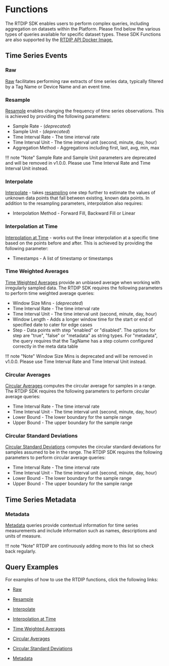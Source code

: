 # Functions

The RTDIP SDK enables users to perform complex queries, including aggregation on datasets within the Platform. Please find below the various types of queries available for specific dataset types. These SDK Functions are also supported by the [RTDIP API Docker Image.](https://hub.docker.com/r/rtdip/api)

## Time Series Events

### Raw

[Raw](../code-reference/query/raw.md) facilitates performing raw extracts of time series data, typically filtered by a Tag Name or Device Name and an event time.

### Resample

[Resample](../code-reference/query/resample.md) enables changing the frequency of time series observations. This is achieved by providing the following parameters:

- Sample Rate - (<em>deprecated</em>)
- Sample Unit - (<em>deprecated</em>)
- Time Interval Rate - The time interval rate
- Time Interval Unit - The time interval unit (second, minute, day, hour)
- Aggregation Method - Aggregations including first, last, avg, min, max

!!! note "Note"
    </b>Sample Rate and Sample Unit parameters are deprecated and will be removed in v1.0.0. Please use Time Interval Rate and Time Interval Unit instead.<br />

### Interpolate

[Interpolate](../code-reference/query/interpolate.md) - takes [resampling](#resample) one step further to estimate the values of unknown data points that fall between existing, known data points. In addition to the resampling parameters, interpolation also requires:

- Interpolation Method - Forward Fill, Backward Fill or Linear

### Interpolation at Time

[Interpolation at Time](../code-reference/query/interpolation-at-time.md) - works out the linear interpolation at a specific time based on the points before and after. This is achieved by providing the following parameter:

- Timestamps - A list of timestamp or timestamps

### Time Weighted Averages

[Time Weighted Averages](../code-reference/query/time-weighted-average.md) provide an unbiased average when working with irregularly sampled data. The RTDIP SDK requires the following parameters to perform time weighted average queries:

- Window Size Mins - (<em>deprecated</em>)
- Time Interval Rate - The time interval rate
- Time Interval Unit - The time interval unit (second, minute, day, hour)
- Window Length - Adds a longer window time for the start or end of specified date to cater for edge cases
- Step - Data points with step "enabled" or "disabled". The options for step are "true", "false" or "metadata" as string types. For "metadata", the query requires that the TagName has a step column configured correctly in the meta data table

!!! note "Note"
    </b>Window Size Mins is deprecated and will be removed in v1.0.0. Please use Time Interval Rate and Time Interval Unit instead.<br />

### Circular Averages

[Circular Averages](../code-reference/query/circular-average.md) computes the circular average for samples in a range. The RTDIP SDK requires the following parameters to perform circular average queries:

- Time Interval Rate - The time interval rate
- Time Interval Unit - The time interval unit (second, minute, day, hour)
- Lower Bound - The lower boundary for the sample range
- Upper Bound - The upper boundary for the sample range

### Circular Standard Deviations

[Circular Standard Deviations](../code-reference/query/circular-standard-deviation.md) computes the circular standard deviations for samples assumed to be in the range. The RTDIP SDK requires the following parameters to perform circular average queries:

- Time Interval Rate - The time interval rate
- Time Interval Unit - The time interval unit (second, minute, day, hour)
- Lower Bound - The lower boundary for the sample range
- Upper Bound - The upper boundary for the sample range

## Time Series Metadata

### Metadata
[Metadata](../code-reference/query/metadata.md) queries provide contextual information for time series measurements and include information such as names, descriptions and units of measure.

!!! note "Note"
    </b>RTDIP are continuously adding more to this list so check back regularly.<br />

## Query Examples
For examples of how to use the RTDIP functions, click the following links:

* [Raw](../examples/query/Raw.md)

* [Resample](../examples/query/Resample.md)

* [Interpolate](../examples/query/Interpolate.md)

* [Interpolation at Time](../examples/query/Interpolation-at-Time.md)

* [Time Weighted Averages](../examples/query/Time-Weighted-Average.md)

* [Circular Averages](../examples/query/Circular-Average.md)

* [Circular Standard Deviations](../examples/query/Circular-Standard-Deviation.md)

* [Metadata](../examples/query/Metadata.md)
